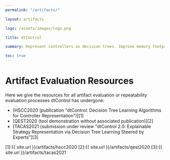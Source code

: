 ```yaml
---
permalink: "/artifacts/"

layout: artifacts

logo: /assets/images/logo.png

title: dtControl

summary: Represent controllers as decision trees. Improve memory footprint, boost explainability while preserving guarantees.

toc: true
---
```


# Artifact Evaluation Resources

Here we give the resources for all artifact evaluation or repeatability evaluation processes dtControl has undergone:

- [HSCC2020 (publication "dtControl: Decision Tree Learning Algorithms for Controller Representation")][1]
- [QEST2020 (tool demonstration without associated publication)][2]
- [TACAS2021 (submission under review "dtControl 2.0: Explainable Strategy Representation via Decision Tree Learning Steered by Experts"][3]





[1]:{{ site.url }}/artifacts/hscc2020
[2]:{{ site.url }}/artifacts/qest2020
[3]:{{ site.url }}/artifacts/tacas2021



